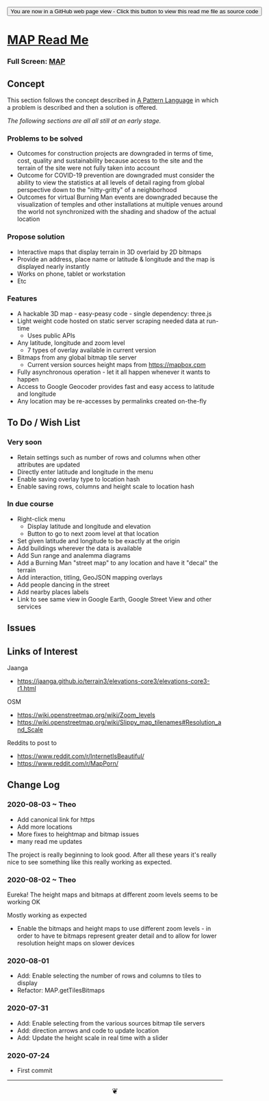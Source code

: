 <span style=display:none; >[You are now in a GitHub source code view - click this link to view Read Me file as a web page]( https://theo-armour.github.io/2020/lib/map/readme.html  "View file as a web page." ) </span>

<div><input type=button onclick=window.top.location.href="https://github.com/theo-armour/2020/tree/master/lib/map/";
value='You are now in a GitHub web page view - Click this button to view this read me file as source code' ></div>


# [MAP Read Me]( https://theo-armour.github.io/2020/lib/map/readme.html )

<!--@@@
<div style=height:500px;overflow:hidden;width:100%;resize:both; ><iframe src=https://theo-armour.github.io/2020/lib/map/ height=100% width=100% ></iframe></div>
_MAP in a resizable window. One finger to rotate. Two to zoom._
@@@-->

### Full Screen: [MAP]( https://theo-armour.github.io/2020/lib/map/ )


## Concept

This section follows the concept described in [A Pattern Language]( https://en.wikipedia.org/wiki/A_Pattern_Language ) in which a problem is described and then a solution is offered.

_The following sections are all all still at an early stage._

### Problems to be solved

* Outcomes for construction projects are downgraded in terms of time, cost, quality and sustainability because access to the site and the terrain of the site were not fully taken into account
* Outcome for COVID-19 prevention are downgraded must consider the ability to view the statistics at all levels of detail raging from global perspective down to the "nitty-gritty" of a neighborhood
* Outcomes for virtual Burning Man events are downgraded because the visualization of temples and other installations at multiple venues around the world not synchronized with the shading and shadow of the actual location

### Propose solution

* Interactive maps that display terrain in 3D overlaid by 2D bitmaps
* Provide an address, place name or latitude & longitude and the map is displayed nearly instantly
* Works on phone, tablet or workstation
* Etc

### Features

* A hackable 3D map - easy-peasy code - single dependency: three.js
* Light weight code hosted on static server scraping needed data at run-time
	* Uses public APIs
* Any latitude, longitude and zoom level
	* 7 types of overlay available in current version
* Bitmaps from any global bitmap tile server
	* Current version sources height maps from https://mapbox.cpm
* Fully asynchronous operation - let it all happen whenever it wants to happen
* Access to Google Geocoder provides fast and easy access to latitude and longitude
* Any location may be re-accesses by permalinks created on-the-fly



## To Do / Wish List


### Very soon

* Retain settings such as number of rows and columns when other attributes are updated
* Directly enter latitude and longitude in the menu
* Enable saving overlay type to location hash
* Enable saving rows, columns and height scale to location hash

### In due course

* Right-click menu
	* Display latitude and longitude and elevation
	* Button to go to next zoom level at that location
* Set given latitude and longitude to be exactly at the origin
* Add buildings wherever the data is available
* Add Sun range and analemma diagrams
* Add a Burning Man "street map" to any location and have it "decal" the terrain
* Add interaction, titling, GeoJSON mapping overlays
* Add people dancing in the street
* Add nearby places labels
* Link to see same view in Google Earth, Google Street View and other services


## Issues


## Links of Interest

Jaanga

* https://jaanga.github.io/terrain3/elevations-core3/elevations-core3-r1.html

OSM
* https://wiki.openstreetmap.org/wiki/Zoom_levels
* https://wiki.openstreetmap.org/wiki/Slippy_map_tilenames#Resolution_and_Scale

Reddits to post to

* https://www.reddit.com/r/InternetIsBeautiful/
* https://www.reddit.com/r/MapPorn/


## Change Log

### 2020-08-03 ~ Theo

* Add canonical link for https
* Add more locations
* More fixes to heightmap and bitmap issues
* many read me updates

The project is really beginning to look good. After all these years it's really nice to see something like this really working as expected.

### 2020-08-02 ~ Theo

Eureka! The height maps and bitmaps at different zoom levels seems to be working OK


Mostly working as expected

* Enable the bitmaps and height maps to use different zoom levels - in order to have te bitmaps represent greater detail and to allow for lower resolution height maps on slower devices


### 2020-08-01

* Add: Enable selecting the number of rows and columns to tiles to display
* Refactor: MAP.getTilesBitmaps

### 2020-07-31

* Add: Enable selecting from the various sources bitmap tile servers
* Add: direction arrows and code to update location
* Add: Update the height scale in real time with a slider


### 2020-07-24

* First commit


***

<center title="hello! Click me to go up to the top" ><a href=javascript:window.scrollTo(0,0); style=font-size:2ch;text-decoration:none; > ❦ </a></center>

